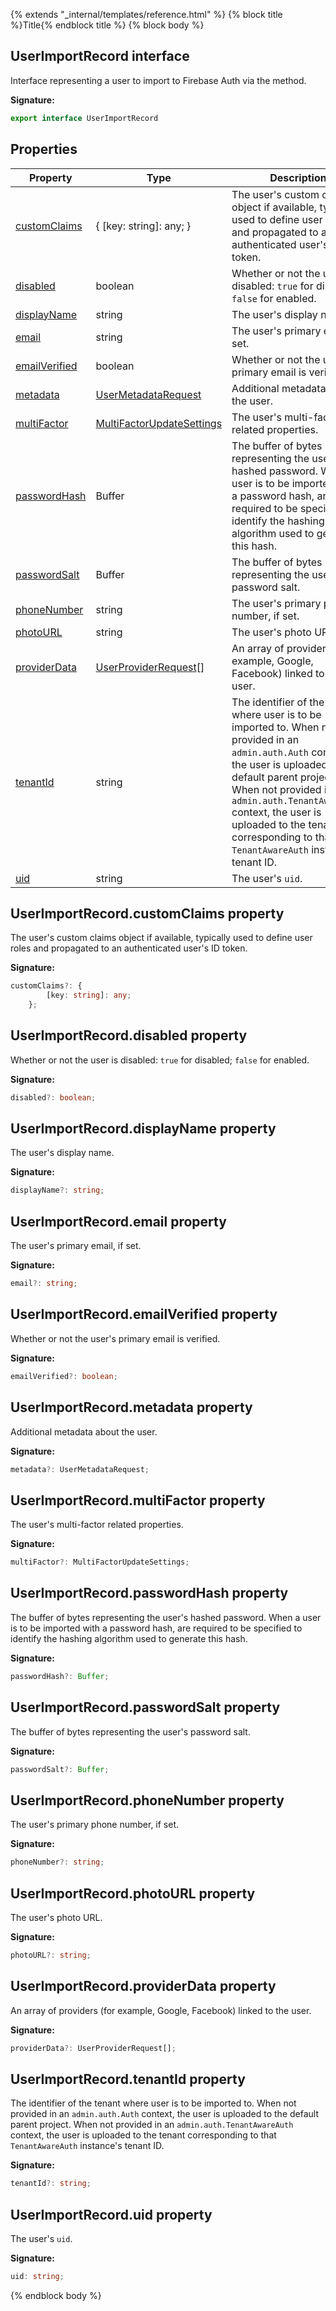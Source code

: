 {% extends "_internal/templates/reference.html" %}
{% block title %}Title{% endblock title %}
{% block body %}

## UserImportRecord interface

Interface representing a user to import to Firebase Auth via the  method.

<b>Signature:</b>

```typescript
export interface UserImportRecord 
```

## Properties

|  Property | Type | Description |
|  --- | --- | --- |
|  [customClaims](./firebase-admin_.userimportrecord.md#userimportrecordcustomclaims_property) | { \[key: string\]: any; } | The user's custom claims object if available, typically used to define user roles and propagated to an authenticated user's ID token. |
|  [disabled](./firebase-admin_.userimportrecord.md#userimportrecorddisabled_property) | boolean | Whether or not the user is disabled: <code>true</code> for disabled; <code>false</code> for enabled. |
|  [displayName](./firebase-admin_.userimportrecord.md#userimportrecorddisplayname_property) | string | The user's display name. |
|  [email](./firebase-admin_.userimportrecord.md#userimportrecordemail_property) | string | The user's primary email, if set. |
|  [emailVerified](./firebase-admin_.userimportrecord.md#userimportrecordemailverified_property) | boolean | Whether or not the user's primary email is verified. |
|  [metadata](./firebase-admin_.userimportrecord.md#userimportrecordmetadata_property) | [UserMetadataRequest](./firebase-admin_.usermetadatarequest.md#usermetadatarequest_interface) | Additional metadata about the user. |
|  [multiFactor](./firebase-admin_.userimportrecord.md#userimportrecordmultifactor_property) | [MultiFactorUpdateSettings](./firebase-admin_.multifactorupdatesettings.md#multifactorupdatesettings_interface) | The user's multi-factor related properties. |
|  [passwordHash](./firebase-admin_.userimportrecord.md#userimportrecordpasswordhash_property) | Buffer | The buffer of bytes representing the user's hashed password. When a user is to be imported with a password hash,  are required to be specified to identify the hashing algorithm used to generate this hash. |
|  [passwordSalt](./firebase-admin_.userimportrecord.md#userimportrecordpasswordsalt_property) | Buffer | The buffer of bytes representing the user's password salt. |
|  [phoneNumber](./firebase-admin_.userimportrecord.md#userimportrecordphonenumber_property) | string | The user's primary phone number, if set. |
|  [photoURL](./firebase-admin_.userimportrecord.md#userimportrecordphotourl_property) | string | The user's photo URL. |
|  [providerData](./firebase-admin_.userimportrecord.md#userimportrecordproviderdata_property) | [UserProviderRequest](./firebase-admin_.userproviderrequest.md#userproviderrequest_interface)<!-- -->\[\] | An array of providers (for example, Google, Facebook) linked to the user. |
|  [tenantId](./firebase-admin_.userimportrecord.md#userimportrecordtenantid_property) | string | The identifier of the tenant where user is to be imported to. When not provided in an <code>admin.auth.Auth</code> context, the user is uploaded to the default parent project. When not provided in an <code>admin.auth.TenantAwareAuth</code> context, the user is uploaded to the tenant corresponding to that <code>TenantAwareAuth</code> instance's tenant ID. |
|  [uid](./firebase-admin_.userimportrecord.md#userimportrecorduid_property) | string | The user's <code>uid</code>. |

## UserImportRecord.customClaims property

The user's custom claims object if available, typically used to define user roles and propagated to an authenticated user's ID token.

<b>Signature:</b>

```typescript
customClaims?: {
        [key: string]: any;
    };
```

## UserImportRecord.disabled property

Whether or not the user is disabled: `true` for disabled; `false` for enabled.

<b>Signature:</b>

```typescript
disabled?: boolean;
```

## UserImportRecord.displayName property

The user's display name.

<b>Signature:</b>

```typescript
displayName?: string;
```

## UserImportRecord.email property

The user's primary email, if set.

<b>Signature:</b>

```typescript
email?: string;
```

## UserImportRecord.emailVerified property

Whether or not the user's primary email is verified.

<b>Signature:</b>

```typescript
emailVerified?: boolean;
```

## UserImportRecord.metadata property

Additional metadata about the user.

<b>Signature:</b>

```typescript
metadata?: UserMetadataRequest;
```

## UserImportRecord.multiFactor property

The user's multi-factor related properties.

<b>Signature:</b>

```typescript
multiFactor?: MultiFactorUpdateSettings;
```

## UserImportRecord.passwordHash property

The buffer of bytes representing the user's hashed password. When a user is to be imported with a password hash,  are required to be specified to identify the hashing algorithm used to generate this hash.

<b>Signature:</b>

```typescript
passwordHash?: Buffer;
```

## UserImportRecord.passwordSalt property

The buffer of bytes representing the user's password salt.

<b>Signature:</b>

```typescript
passwordSalt?: Buffer;
```

## UserImportRecord.phoneNumber property

The user's primary phone number, if set.

<b>Signature:</b>

```typescript
phoneNumber?: string;
```

## UserImportRecord.photoURL property

The user's photo URL.

<b>Signature:</b>

```typescript
photoURL?: string;
```

## UserImportRecord.providerData property

An array of providers (for example, Google, Facebook) linked to the user.

<b>Signature:</b>

```typescript
providerData?: UserProviderRequest[];
```

## UserImportRecord.tenantId property

The identifier of the tenant where user is to be imported to. When not provided in an `admin.auth.Auth` context, the user is uploaded to the default parent project. When not provided in an `admin.auth.TenantAwareAuth` context, the user is uploaded to the tenant corresponding to that `TenantAwareAuth` instance's tenant ID.

<b>Signature:</b>

```typescript
tenantId?: string;
```

## UserImportRecord.uid property

The user's `uid`<!-- -->.

<b>Signature:</b>

```typescript
uid: string;
```
{% endblock body %}
